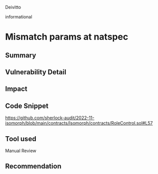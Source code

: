 Deivitto

informational

# Mismatch params at natspec

## Summary

## Vulnerability Detail

## Impact

## Code Snippet
https://github.com/sherlock-audit/2022-11-isomorph/blob/main/contracts/Isomorph/contracts/RoleControl.sol#L57
## Tool used

Manual Review

## Recommendation
